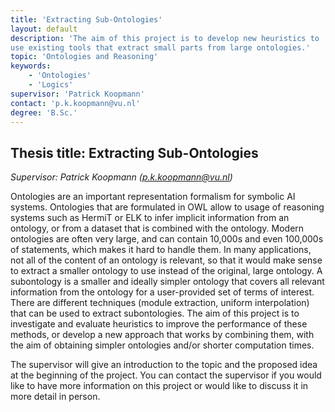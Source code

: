 ```yaml
---
title: 'Extracting Sub-Ontologies'
layout: default
description: 'The aim of this project is to develop new heuristics to
use existing tools that extract small parts from large ontologies.'  
topic: 'Ontologies and Reasoning' 
keywords: 
    - 'Ontologies'
    - 'Logics'
supervisor: 'Patrick Koopmann'
contact: 'p.k.koopmann@vu.nl'
degree: 'B.Sc.'
---
```


## Thesis title:  Extracting Sub-Ontologies
*Supervisor: Patrick Koopmann (p.k.koopmann@vu.nl)*

Ontologies are an important representation formalism for symbolic AI
systems. Ontologies that are formulated in OWL allow to usage of
reasoning systems such as HermiT or ELK to infer implicit information
from an ontology, or from a dataset that is combined with the ontology.
Modern ontologies are often very large, and can contain 10,000s and even
100,000s of statements, which makes it hard to handle them. In many
applications, not all of the content of an ontology is relevant, so
that it would make sense to extract a smaller ontology to use instead
of the original, large ontology. A subontology is a smaller and ideally
simpler ontology that covers all relevant information from the
ontology for a user-provided set of terms of interest. There are
different techniques (module extraction, uniform interpolation) that
can be used to extract subontologies. The aim of this project is to
investigate and evaluate heuristics to improve the performance of
these methods, or develop a new approach that works by combining them,
with the aim of obtaining simpler ontologies and/or shorter
computation times.   

The supervisor will give an introduction to the topic and the proposed
idea at the beginning of the project. 
You can contact the supervisor if you would like to
have more information on this project or would like to discuss it in
more detail in person.
